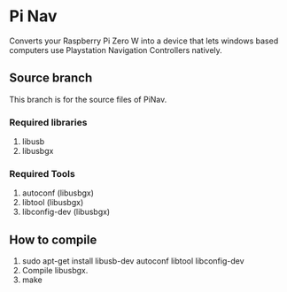 # Pi Nav
Converts your Raspberry Pi Zero W into a device that lets windows based computers use Playstation Navigation Controllers natively.

## Source branch
This branch is for the source files of PiNav.

### Required libraries
1. libusb
2. libusbgx

### Required Tools
1. autoconf (libusbgx)
2. libtool (libusbgx)
3. libconfig-dev (libusbgx)

## How to compile
1. sudo apt-get install libusb-dev autoconf libtool libconfig-dev
2. Compile libusbgx.
3. make